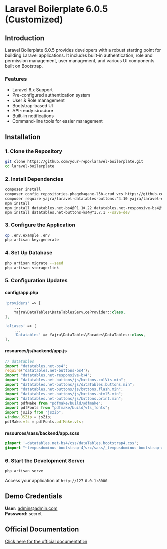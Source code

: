 # Laravel Boilerplate 6.0.5 (Customized)

## Introduction

Laravel Boilerplate 6.0.5 provides developers with a robust starting point for building Laravel applications. It includes built-in authentication, role and permission management, user management, and various UI components built on Bootstrap.

### Features

- Laravel 6.x Support
- Pre-configured authentication system
- User & Role management
- Bootstrap-based UI
- API-ready structure
- Built-in notifications
- Command-line tools for easier management

## Installation

### 1. Clone the Repository

```sh
git clone https://github.com/your-repo/laravel-boilerplate.git
cd laravel-boilerplate
```

### 2. Install Dependencies

```sh
composer install
composer config repositories.phagehagane-l5b-crud vcs https://github.com/PhageHagane/l5b-crud/
composer require yajra/laravel-datatables-buttons:^4.10 yajra/laravel-datatables-oracle:^9.14 laravel/helpers pqrs/l5b-crud dev-master
npm install
npm install datatables.net-bs4@^1.10.22 datatables.net-responsive-bs4@^2.2.6 jszip@^3.5.0 pdfmake@^0.1.68 tempusdominus-bootstrap-4@^5.1.2 --save
npm install datatables.net-buttons-bs4@^1.7.1 --save-dev
```

### 3. Configure the Application

```sh
cp .env.example .env
php artisan key:generate
```

### 4. Set Up Database

```sh
php artisan migrate --seed
php artisan storage:link
```

### 5. Configuration Updates

#### config/app.php

```php
'providers' => [
    ...
    Yajra\DataTables\DataTablesServiceProvider::class,
],

'aliases' => [
    ...
    'Datatables' => Yajra\DataTables\Facades\DataTables::class,
],
```

#### resources/js/backend/app.js

```js
// datatables
import "datatables.net-bs4";
require("datatables.net-buttons-bs4");
import "datatables.net-responsive-bs4";
import "datatables.net-buttons/js/buttons.colVis.min";
import "datatables.net-buttons/js/dataTables.buttons.min";
import "datatables.net-buttons/js/buttons.flash.min";
import "datatables.net-buttons/js/buttons.html5.min";
import "datatables.net-buttons/js/buttons.print.min";
import pdfMake from "pdfmake/build/pdfmake";
import pdfFonts from "pdfmake/build/vfs_fonts";
import jsZip from "jszip";
window.JSZip = jsZip;
pdfMake.vfs = pdfFonts.pdfMake.vfs;
```

#### resources/sass/backend/app.scss

```scss
@import '~datatables.net-bs4/css/dataTables.bootstrap4.css';
@import "~tempusdominus-bootstrap-4/src/sass/_tempusdominus-bootstrap-4";
```

### 6. Start the Development Server

```sh
php artisan serve
```

Access your application at `http://127.0.0.1:8000`.

## Demo Credentials

**User:** [admin@admin.com](mailto:admin@admin.com)\
**Password:** secret

## Official Documentation

[Click here for the official documentation](http://laravel-boilerplate.com)
